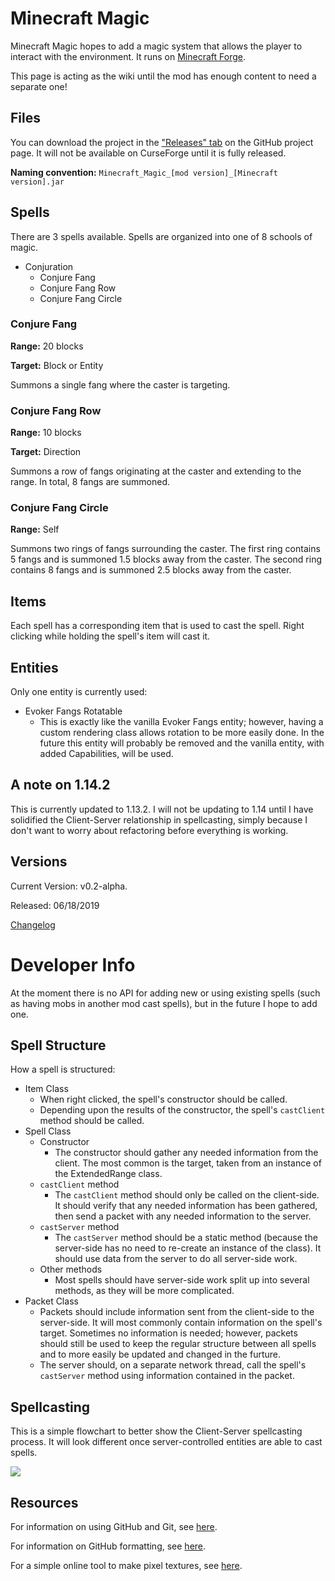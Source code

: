 # Minecraft Magic
Minecraft Magic hopes to add a magic system that allows the player to interact with the environment. It runs on [Minecraft Forge](https://files.minecraftforge.net/maven/net/minecraftforge/forge/index_1.13.2.html).

This page is acting as the wiki until the mod has enough content to need a separate one!

## Files
You can download the project in the ["Releases" tab](https://github.com/TheKingElessar/Minecraft-Magic/releases) on the GitHub project page. It will not be available on CurseForge until it is fully released.

**Naming convention:** `Minecraft_Magic_[mod version]_[Minecraft version].jar`

## Spells
There are 3 spells available. Spells are organized into one of 8 schools of magic.
- Conjuration
  - Conjure Fang
  - Conjure Fang Row
  - Conjure Fang Circle

### Conjure Fang
**Range:** 20 blocks

**Target:** Block or Entity

Summons a single fang where the caster is targeting.

### Conjure Fang Row
**Range:** 10 blocks

**Target:** Direction

Summons a row of fangs originating at the caster and extending to the range. In total, 8 fangs are summoned.

### Conjure Fang Circle
**Range:** Self

Summons two rings of fangs surrounding the caster. The first ring contains 5 fangs and is summoned 1.5 blocks away from the caster. The second ring contains 8 fangs and is summoned 2.5 blocks away from the caster.

## Items
Each spell has a corresponding item that is used to cast the spell. Right clicking while holding the spell's item will cast it.

## Entities
Only one entity is currently used:
- Evoker Fangs Rotatable
  - This is exactly like the vanilla Evoker Fangs entity; however, having a custom rendering class allows rotation to be more easily done. In the future this entity will probably be removed and the vanilla entity, with added Capabilities, will be used.

## A note on 1.14.2
This is currently updated to 1.13.2. I will not be updating to 1.14 until I have solidified the Client-Server relationship in spellcasting, simply because I don't want to worry about refactoring before everything is working.

## Versions
Current Version: v0.2-alpha.

Released: 06/18/2019

[Changelog](CHANGELOG.md)

# Developer Info
At the moment there is no API for adding new or using existing spells (such as having mobs in another mod cast spells), but in the future I hope to add one.

## Spell Structure
How a spell is structured:
- Item Class
  - When right clicked, the spell's constructor should be called.
  - Depending upon the results of the constructor, the spell's `castClient` method should be called.
- Spell Class
  - Constructor
    - The constructor should gather any needed information from the client. The most common is the target, taken from an instance of the ExtendedRange class.
  - `castClient` method
    - The `castClient` method should only be called on the client-side. It should verify that any needed information has been gathered, then send a packet with any needed information to the server.
  - `castServer` method
    - The `castServer` method should be a static method (because the server-side has no need to re-create an instance of the class). It should use data from the server to do all server-side work.
  - Other methods
    - Most spells should have server-side work split up into several methods, as they will be more complicated.
- Packet Class
  - Packets should include information sent from the client-side to the server-side. It will most commonly contain information on the spell's target. Sometimes no information is needed; however, packets should still be used to keep the regular structure between all spells and to more easily be updated and changed in the furture.
  - The server should, on a separate network thread, call the spell's `castServer` method using information contained in the packet.

## Spellcasting
This is a simple flowchart to better show the Client-Server spellcasting process. It will look different once server-controlled entities are able to cast spells.

![](https://svgur.com/i/Eh1.svg)

## Resources
For information on using GitHub and Git, see [here](https://product.hubspot.com/blog/git-and-github-tutorial-for-beginners).

For information on GitHub formatting, see [here](https://help.github.com/en/articles/basic-writing-and-formatting-syntax).

For a simple online tool to make pixel textures, see [here](https://www.pixilart.com/draw).